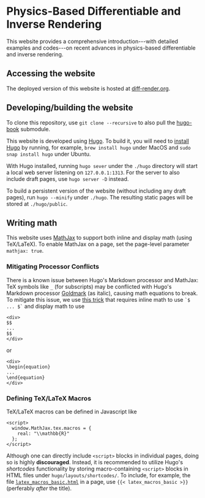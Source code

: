 # Physics-Based Differentiable and Inverse Rendering

This website provides a comprehensive introduction---with detailed examples and codes---on recent advances in physics-based differentiable and inverse rendering.

## Accessing the website

The deployed version of this website is hosted at [diff-render.org](https://diff-render.org).

## Developing/building the website

To clone this repository, use `git clone --recursive` to also pull the [hugo-book](https://github.com/alex-shpak/hugo-book) submodule.

This website is developed using [Hugo](https://gohugo.io/). To build it, you will need to [install Hugo](https://gohugo.io/installation/) by running, for example, `brew install hugo` under MacOS and `sudo snap install hugo` under Ubuntu.

With Hugo installed, running `hugo sever` under the `./hugo` directory will start a local web server listening on `127.0.0.1:1313`. For the server to also include draft pages, use `hugo server -D` instead.

To build a persistent version of the website (without including any draft pages), run `hugo --minify` under `./hugo`. The resulting static pages will be stored at `./hugo/public`.

## Writing math

This website uses [MathJax](https://www.mathjax.org/) to support both inline and display math (using TeX/LaTeX).
To enable MathJax on a page, set the page-level parameter `mathjax: true`.

### Mitigating Processor Conflicts

There is a known issue between Hugo's Markdown processor and MathJax: TeX symbols like `_` (for subscripts) may be conflicted with Hugo's Markdown processor [Goldmark](https://github.com/yuin/goldmark/) (as italic), causing math equations to break.
To mitigate this issue, we use [this trick](https://geoffruddock.com/math-typesetting-in-hugo/) that requires inline math to use `` `$ ... $` `` and display math to use

```
<div>
$$
...
$$
</div>
```

or

```
<div>
\begin{equation}
...
\end{equation}
</div>
```

### Defining TeX/LaTeX Macros

TeX/LaTeX macros can be defined in Javascript like

```
<script>
  window.MathJax.tex.macros = {
    real: "\\mathbb{R}"
  };
</script>
```

Although one can directly include `<script>` blocks in individual pages, doing so is highly **discouraged**. Instead, it is recommended to utilize Hugo's *shortcodes* functionality by storing macro-containing `<script>` blocks in HTML files under `hugo/layouts/shortcodes/`. To include, for example, the file [`latex_macros_basic.html`](hugo/layouts/shortcodes/latex_macros_basic.html) in a page, use `{{< latex_macros_basic >}}` (perferably *after* the title).
